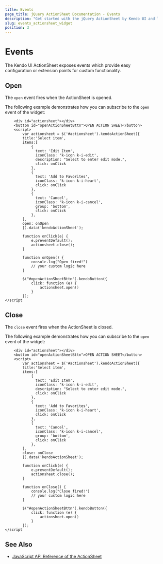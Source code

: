 ```yaml
---
title: Events
page_title: jQuery ActionSheet Documentation - Events
description: "Get started with the jQuery ActionSheet by Kendo UI and learn how to handle the events of the widget."
slug: events_actionsheet_widget
position: 3
---
```


# Events

The Kendo UI ActionSheet exposes events which provide easy configuration or extension points for custom functionality.

## Open

The `open` event fires when the ActionSheet is opened.

The following example demonstrates how you can subscribe to the `open` event of the widget:

```dojo
    <div id="actionsheet"></div>
    <button id="openActionSheetBttn">OPEN ACTION SHEET</button>
    <script>
        var actionsheet = $('#actionsheet').kendoActionSheet({
        title:'Select item',
        items:[
            {
              text: 'Edit Item',
              iconClass: 'k-icon k-i-edit',
              description: "Select to enter edit mode.",
              click: onClick
            },
            {
              text: 'Add to Favorites',
              iconClass: 'k-icon k-i-heart',
              click: onClick
            },
            {
              text: 'Cancel',
              iconClass: 'k-icon k-i-cancel',
              group: 'bottom',
              click: onClick
            },
        ],
        open: onOpen
        }).data('kendoActionSheet');

        function onClick(e) {
            e.preventDefault();
            actionsheet.close();
        }

        function onOpen() {
            console.log("Open fired!")
            // your custom logic here
        }

        $("#openActionSheetBttn").kendoButton({
            click: function (e) {
                actionsheet.open()
            }
        });
</script
```

## Close

The `close` event fires when the ActionSheet is closed.

The following example demonstrates how you can subscribe to the `open` event of the widget:

```dojo
    <div id="actionsheet"></div>
    <button id="openActionSheetBttn">OPEN ACTION SHEET</button>
    <script>
        var actionsheet = $('#actionsheet').kendoActionSheet({
        title:'Select item',
        items:[
            {
              text: 'Edit Item',
              iconClass: 'k-icon k-i-edit',
              description: "Select to enter edit mode.",
              click: onClick
            },
            {
              text: 'Add to Favorites',
              iconClass: 'k-icon k-i-heart',
              click: onClick
            },
            {
              text: 'Cancel',
              iconClass: 'k-icon k-i-cancel',
              group: 'bottom',
              click: onClick
            },
        ],
        close: onClose
        }).data('kendoActionSheet');

        function onClick(e) {
            e.preventDefault();
            actionsheet.close();
        }

        function onClose() {
            console.log("Close fired!")
            // your custom logic here
        }

        $("#openActionSheetBttn").kendoButton({
            click: function (e) {
                actionsheet.open()
            }
        });
</script
```

## See Also

* [JavaScript API Reference of the ActionSheet](/api/javascript/ui/actionsheet)
